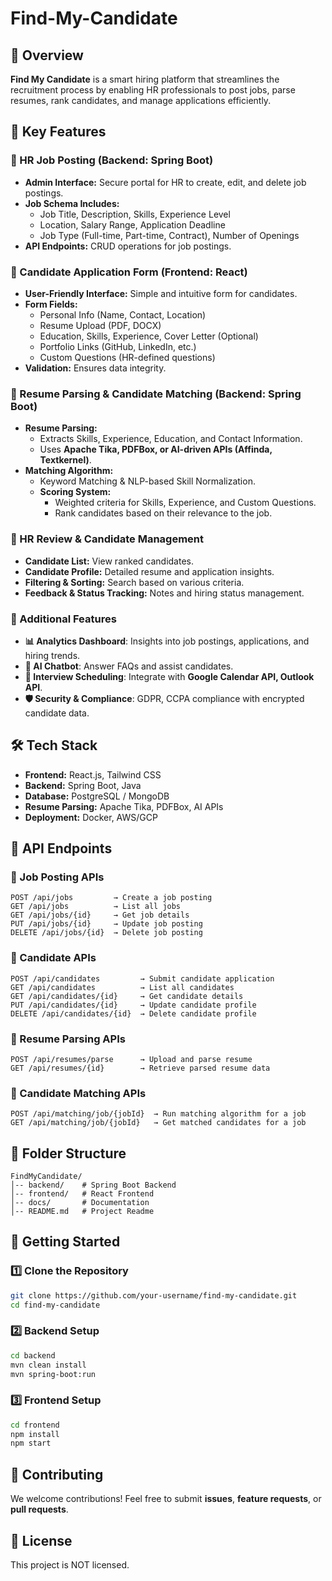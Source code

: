 # Find-My-Candidate

## 🚀 Overview
**Find My Candidate** is a smart hiring platform that streamlines the recruitment process by enabling HR professionals to post jobs, parse resumes, rank candidates, and manage applications efficiently.

## 🎯 Key Features

### 🔹 HR Job Posting (Backend: Spring Boot)
- **Admin Interface:** Secure portal for HR to create, edit, and delete job postings.
- **Job Schema Includes:**
    - Job Title, Description, Skills, Experience Level
    - Location, Salary Range, Application Deadline
    - Job Type (Full-time, Part-time, Contract), Number of Openings
- **API Endpoints:** CRUD operations for job postings.

### 🔹 Candidate Application Form (Frontend: React)
- **User-Friendly Interface:** Simple and intuitive form for candidates.
- **Form Fields:**
    - Personal Info (Name, Contact, Location)
    - Resume Upload (PDF, DOCX)
    - Education, Skills, Experience, Cover Letter (Optional)
    - Portfolio Links (GitHub, LinkedIn, etc.)
    - Custom Questions (HR-defined questions)
- **Validation:** Ensures data integrity.

### 🔹 Resume Parsing & Candidate Matching (Backend: Spring Boot)
- **Resume Parsing:**
    - Extracts Skills, Experience, Education, and Contact Information.
    - Uses **Apache Tika, PDFBox, or AI-driven APIs (Affinda, Textkernel)**.
- **Matching Algorithm:**
    - Keyword Matching & NLP-based Skill Normalization.
    - **Scoring System:**
        - Weighted criteria for Skills, Experience, and Custom Questions.
        - Rank candidates based on their relevance to the job.

### 🔹 HR Review & Candidate Management
- **Candidate List:** View ranked candidates.
- **Candidate Profile:** Detailed resume and application insights.
- **Filtering & Sorting:** Search based on various criteria.
- **Feedback & Status Tracking:** Notes and hiring status management.

### 🔹 Additional Features
- **📊 Analytics Dashboard**: Insights into job postings, applications, and hiring trends.
- **🤖 AI Chatbot**: Answer FAQs and assist candidates.
- **📅 Interview Scheduling**: Integrate with **Google Calendar API, Outlook API**.
- **🛡 Security & Compliance**: GDPR, CCPA compliance with encrypted candidate data.

## 🛠 Tech Stack
- **Frontend:** React.js, Tailwind CSS
- **Backend:** Spring Boot, Java
- **Database:** PostgreSQL / MongoDB
- **Resume Parsing:** Apache Tika, PDFBox, AI APIs
- **Deployment:** Docker, AWS/GCP

## 📌 API Endpoints

### 🔹 Job Posting APIs
```plaintext
POST /api/jobs         → Create a job posting
GET /api/jobs          → List all jobs
GET /api/jobs/{id}     → Get job details
PUT /api/jobs/{id}     → Update job posting
DELETE /api/jobs/{id}  → Delete job posting
```

### 🔹 Candidate APIs
```plaintext
POST /api/candidates         → Submit candidate application
GET /api/candidates          → List all candidates
GET /api/candidates/{id}     → Get candidate details
PUT /api/candidates/{id}     → Update candidate profile
DELETE /api/candidates/{id}  → Delete candidate profile
```

### 🔹 Resume Parsing APIs
```plaintext
POST /api/resumes/parse      → Upload and parse resume
GET /api/resumes/{id}        → Retrieve parsed resume data
```

### 🔹 Candidate Matching APIs
```plaintext
POST /api/matching/job/{jobId}  → Run matching algorithm for a job
GET /api/matching/job/{jobId}   → Get matched candidates for a job
```

## 📂 Folder Structure
```
FindMyCandidate/
│-- backend/    # Spring Boot Backend
│-- frontend/   # React Frontend
│-- docs/       # Documentation
│-- README.md   # Project Readme
```

## 🚀 Getting Started

### 1️⃣ Clone the Repository
```sh
git clone https://github.com/your-username/find-my-candidate.git
cd find-my-candidate
```

### 2️⃣ Backend Setup
```sh
cd backend
mvn clean install
mvn spring-boot:run
```

### 3️⃣ Frontend Setup
```sh
cd frontend
npm install
npm start
```

## 📌 Contributing
We welcome contributions! Feel free to submit **issues**, **feature requests**, or **pull requests**.

## 📜 License
This project is NOT licensed.
